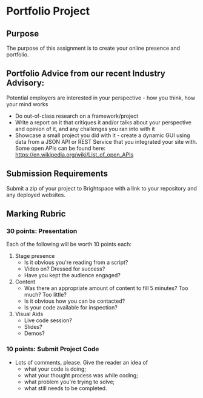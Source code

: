 # Portfolio Project
## Purpose
The purpose of this assignment is to create your online presence and portfolio.

## Portfolio Advice from our recent Industry Advisory:
Potential employers are interested in your perspective - how you think, how your mind works
- Do out-of-class research on a framework/project
- Write a report on it that critiques it and/or talks about your perspective and opinion of it, and any challenges you ran into with it
- Showcase a small project you did with it - create a dynamic GUI using data from a JSON API or REST Service
that you integrated your site with. Some open APIs can be found here:
https://en.wikipedia.org/wiki/List_of_open_APIs


## Submission Requirements
Submit a zip of your project to Brightspace with a link to your repository and any deployed websites.

## Marking Rubric
### 30 points: Presentation
Each of the following will be worth 10 points each:
1. Stage presence
    - Is it obvious you're reading from a script?
    - Video on? Dressed for success?
    - Have you kept the audience engaged?
2. Content
    - Was there an appropriate amount of content to fill 5 minutes? Too much? Too little?
    - Is it obvious how you can be contacted?
    - Is your code available for inspection?
3. Visual Aids
    - Live code session?
    - Slides?
    - Demos?

### 10 points: Submit Project Code
- Lots of comments, please. Give the reader an idea of 
    - what your code is doing;
    - what your thought process was while coding;
    - what problem you're trying to solve;
    - what still needs to be completed.